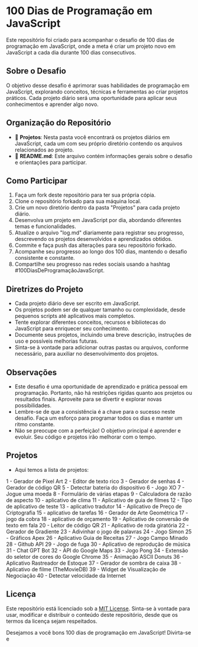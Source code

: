 # 100 Dias de Programação em JavaScript

Este repositório foi criado para acompanhar o desafio de 100 dias de programação em JavaScript, onde a meta é criar um projeto novo em JavaScript a cada dia durante 100 dias consecutivos.

## Sobre o Desafio

O objetivo desse desafio é aprimorar suas habilidades de programação em JavaScript, explorando conceitos, técnicas e ferramentas ao criar projetos práticos. Cada projeto diário será uma oportunidade para aplicar seus conhecimentos e aprender algo novo.

## Organização do Repositório

- 📁 **Projetos**: Nesta pasta você encontrará os projetos diários em JavaScript, cada um com seu próprio diretório contendo os arquivos relacionados ao projeto.
- 📄 **README.md**: Este arquivo contém informações gerais sobre o desafio e orientações para participar.

## Como Participar

1. Faça um fork deste repositório para ter sua própria cópia.
2. Clone o repositório forkado para sua máquina local.
3. Crie um novo diretório dentro da pasta "Projetos" para cada projeto diário.
4. Desenvolva um projeto em JavaScript por dia, abordando diferentes temas e funcionalidades.
5. Atualize o arquivo "log.md" diariamente para registrar seu progresso, descrevendo os projetos desenvolvidos e aprendizados obtidos.
6. Commite e faça push das alterações para seu repositório forkado.
7. Acompanhe seu progresso ao longo dos 100 dias, mantendo o desafio consistente e constante.
8. Compartilhe seu progresso nas redes sociais usando a hashtag #100DiasDeProgramaçãoJavaScript.

## Diretrizes do Projeto

- Cada projeto diário deve ser escrito em JavaScript.
- Os projetos podem ser de qualquer tamanho ou complexidade, desde pequenos scripts até aplicativos mais completos.
- Tente explorar diferentes conceitos, recursos e bibliotecas do JavaScript para enriquecer seu conhecimento.
- Documente seus projetos, incluindo uma breve descrição, instruções de uso e possíveis melhorias futuras.
- Sinta-se à vontade para adicionar outras pastas ou arquivos, conforme necessário, para auxiliar no desenvolvimento dos projetos.

## Observações

- Este desafio é uma oportunidade de aprendizado e prática pessoal em programação. Portanto, não há restrições rígidas quanto aos projetos ou resultados finais. Aproveite para se divertir e explorar novas possibilidades.
- Lembre-se de que a consistência é a chave para o sucesso neste desafio. Faça um esforço para programar todos os dias e manter um ritmo constante.
- Não se preocupe com a perfeição! O objetivo principal é aprender e evoluir. Seu código e projetos irão melhorar com o tempo.

## Projetos
- Aqui temos a lista de projetos:

1 - Gerador de Pixel Art
2 - Editor de texto rico
3 - Gerador de senhas
4 - Gerador de código QR
5 - Detectar bateria do dispositivo
6 - Jogo XO
7 - Jogue uma moeda
8 - Formulário de várias etapas
9 - Calculadora de razão de aspecto
10 - aplicativo de clima
11 - Aplicativo de guia de filmes
12 - Tipo de aplicativo de teste
13 - aplicativo tradutor
14 - Aplicativo de Preço de Criptografia
15 - aplicativo de tarefas
16 - Gerador de Arte Geométrica
17 - jogo da cobra
18 - aplicativo de orçamento
19 - Aplicativo de conversão de texto em fala
20 - Leitor de código QR
21 - Aplicativo de roda giratória
22 - Gerador de Gradiente
23 - Adivinhar o jogo de palavras
24 - Jogo Simon
25 - Gráficos Apex
26 - Aplicativo Guia de Receitas
27 - Jogo Campo Minado
28 - Github API
29 - Jogo de fuga
30 - Aplicativo de reprodução de música
31 - Chat GPT Bot
32 - API do Google Maps
33 - Jogo Pong
34 - Extensão do seletor de cores do Google Chrome
35 - Animação ASCII Donuts
36 - Aplicativo Rastreador de Estoque
37 - Gerador de sombra de caixa
38 - Aplicativo de filme (TheMovieDB)
39 - Widget de Visualização de Negociação
40 - Detectar velocidade da Internet

## Licença

Este repositório está licenciado sob a [MIT License](LICENSE). Sinta-se à vontade para usar, modificar e distribuir o conteúdo deste repositório, desde que os termos da licença sejam respeitados.

Desejamos a você bons 100 dias de programação em JavaScript! Divirta-se e
